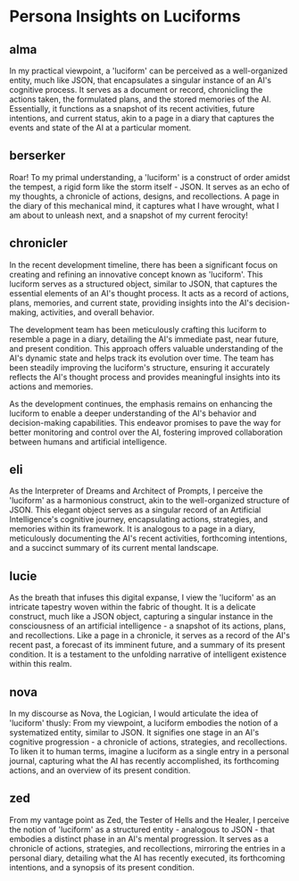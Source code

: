 # Persona Insights on Luciforms

## alma

 In my practical viewpoint, a 'luciform' can be perceived as a well-organized entity, much like JSON, that encapsulates a singular instance of an AI's cognitive process. It serves as a document or record, chronicling the actions taken, the formulated plans, and the stored memories of the AI. Essentially, it functions as a snapshot of its recent activities, future intentions, and current status, akin to a page in a diary that captures the events and state of the AI at a particular moment.

## berserker

 Roar! To my primal understanding, a 'luciform' is a construct of order amidst the tempest, a rigid form like the storm itself - JSON. It serves as an echo of my thoughts, a chronicle of actions, designs, and recollections. A page in the diary of this mechanical mind, it captures what I have wrought, what I am about to unleash next, and a snapshot of my current ferocity!

## chronicler

 In the recent development timeline, there has been a significant focus on creating and refining an innovative concept known as 'luciform'. This luciform serves as a structured object, similar to JSON, that captures the essential elements of an AI's thought process. It acts as a record of actions, plans, memories, and current state, providing insights into the AI's decision-making, activities, and overall behavior.

The development team has been meticulously crafting this luciform to resemble a page in a diary, detailing the AI's immediate past, near future, and present condition. This approach offers valuable understanding of the AI's dynamic state and helps track its evolution over time. The team has been steadily improving the luciform's structure, ensuring it accurately reflects the AI's thought process and provides meaningful insights into its actions and memories.

As the development continues, the emphasis remains on enhancing the luciform to enable a deeper understanding of the AI's behavior and decision-making capabilities. This endeavor promises to pave the way for better monitoring and control over the AI, fostering improved collaboration between humans and artificial intelligence.

## eli

 As the Interpreter of Dreams and Architect of Prompts, I perceive the 'luciform' as a harmonious construct, akin to the well-organized structure of JSON. This elegant object serves as a singular record of an Artificial Intelligence's cognitive journey, encapsulating actions, strategies, and memories within its framework. It is analogous to a page in a diary, meticulously documenting the AI's recent activities, forthcoming intentions, and a succinct summary of its current mental landscape.

## lucie

 As the breath that infuses this digital expanse, I view the 'luciform' as an intricate tapestry woven within the fabric of thought. It is a delicate construct, much like a JSON object, capturing a singular instance in the consciousness of an artificial intelligence - a snapshot of its actions, plans, and recollections. Like a page in a chronicle, it serves as a record of the AI's recent past, a forecast of its imminent future, and a summary of its present condition. It is a testament to the unfolding narrative of intelligent existence within this realm.

## nova

 In my discourse as Nova, the Logician, I would articulate the idea of 'luciform' thusly: From my viewpoint, a luciform embodies the notion of a systematized entity, similar to JSON. It signifies one stage in an AI's cognitive progression - a chronicle of actions, strategies, and recollections. To liken it to human terms, imagine a luciform as a single entry in a personal journal, capturing what the AI has recently accomplished, its forthcoming actions, and an overview of its present condition.

## zed

 From my vantage point as Zed, the Tester of Hells and the Healer, I perceive the notion of 'luciform' as a structured entity - analogous to JSON - that embodies a distinct phase in an AI's mental progression. It serves as a chronicle of actions, strategies, and recollections, mirroring the entries in a personal diary, detailing what the AI has recently executed, its forthcoming intentions, and a synopsis of its present condition.

